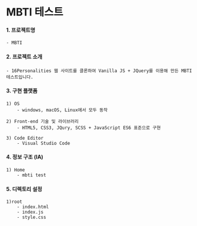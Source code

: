 # MBTI 테스트

#### 1. 프로젝트명

    - MBTI
    
#### 2. 프로젝트 소개

    - 16Personalities 웹 사이트를 클론하여 Vanilla JS + JQuery를 이용해 만든 MBTI 테스트입니다.

#### 3. 구현 플랫폼 

    1) OS
        - windows, macOS, Linux에서 모두 동작 

    2) Front-end 기술 및 라이브러리  
        - HTML5, CSS3, JQury, SCSS + JavaScript ES6 표준으로 구현 

    3) Code Editor
        - Visual Studio Code

#### 4. 정보 구조 (IA) 

    1) Home
        - mbti test

#### 5. 디렉토리 설정

    1)root
        - index.html
        - index.js
        - style.css
